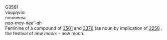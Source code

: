 <body>
  <p>G3561<br>  νουμηνία  <br> noumēnia  <br><i>noo-may-nee‘-ah </i><br>Feminine of a compound of <a href="g3501.htm">3501</a> and <a href="g3376.htm">3376</a> (as noun by implication of <a href="g2250.htm">2250</a> ; the festival of <i>new</i> <i>moon:</i> - new moon.<br></p>
 </body>